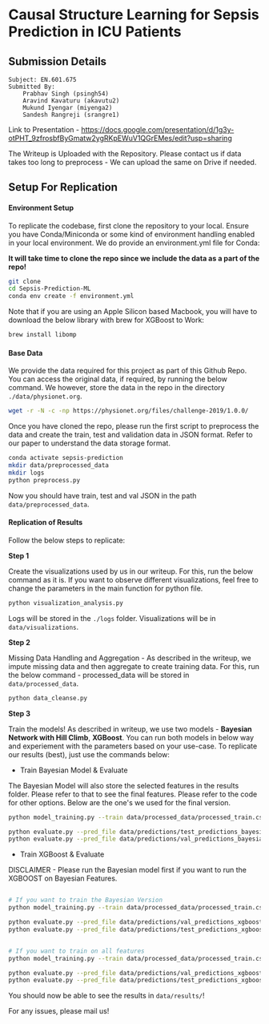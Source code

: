 # Causal Structure Learning for Sepsis Prediction in ICU Patients

## Submission Details

```
Subject: EN.601.675
Submitted By:
    Prabhav Singh (psingh54)
    Aravind Kavaturu (akavutu2)
    Mukund Iyengar (miyenga2)
    Sandesh Rangreji (srangre1)
```

Link to Presentation - https://docs.google.com/presentation/d/1g3y-otPHT_9zfrosbfByGmatw2ygRKpEWuV1QGrEMes/edit?usp=sharing

The Writeup is Uploaded with the Repository. Please contact us if data takes too long to preprocess - We can upload the same on Drive if needed.

## Setup For Replication

#### Environment Setup

To replicate the codebase, first clone the repository to your local. Ensure you have Conda/Miniconda or some kind of environment handling enabled in your local environment. We do provide an environment.yml file for Conda:

**It will take time to clone the repo since we include the data as a part of the repo!**

```bash
git clone 
cd Sepsis-Prediction-ML
conda env create -f environment.yml
```

Note that if you are using an Apple Silicon based Macbook, you will have to download the below library with brew for XGBoost to Work:

```bash
brew install libomp
```

#### Base Data

We provide the data required for this project as part of this Github Repo. You can access the original data, if required, by running the below command. We however, store the data in the repo in the directory ```./data/physionet.org```.

```bash
wget -r -N -c -np https://physionet.org/files/challenge-2019/1.0.0/
```

Once you have cloned the repo, please run the first script to preprocess the data and create the train, test and validation data in JSON format. Refer to our paper to understand the data storage format.

```bash
conda activate sepsis-prediction
mkdir data/preprocessed_data
mkdir logs
python preprocess.py
```

Now you should have train, test and val JSON in the path ```data/preprocessed_data```.

#### Replication of Results

Follow the below steps to replicate:

**Step 1**

Create the visualizations used by us in our writeup. For this, run the below command as it is. If you want to observe different visualizations, feel free to change the parameters in the main function for python file.

```bash
python visualization_analysis.py
```

Logs will be stored in the ```./logs``` folder. Visualizations will be in ```data/visualizations```.

**Step 2**

Missing Data Handling and Aggregation - As described in the writeup, we impute missing data and then aggregate to create training data. For this, run the below command - processed_data will be stored in ```data/processed_data```.

```bash
python data_cleanse.py
```

**Step 3**

Train the models! As described in writeup, we use two models - **Bayesian Network with Hill Climb**, **XGBoost**. You can run both models in below way and experiement with the parameters based on your use-case. To replicate our results (best), just use the commands below:

- Train Bayesian Model & Evaluate

The Bayesian Model will also store the selected features in the results folder. Please refer to that to see the final features. Please refer to the code for other options. Below are the one's we used for the final version.

```bash
python model_training.py --train data/processed_data/processed_train.csv --val data/processed_data/processed_val.csv --test data/processed_data/processed_test.csv --model bayesian --scoring_method "bicscore"

python evaluate.py --pred_file data/predictions/test_predictions_bayesian.csv --output_path data/results/test_evaluation_bayesian.txt
python evaluate.py --pred_file data/predictions/val_predictions_bayesian.csv --output_path data/results/val_evaluation_bayesian.txt
```

- Train XGBoost & Evaluate

DISCLAIMER - Please run the Bayesian model first if you want to run the XGBOOST on Bayesian Features.

```bash

# If you want to train the Bayesian Version
python model_training.py --train data/processed_data/processed_train.csv --val data/processed_data/processed_val.csv --test data/processed_data/processed_test.csv --model xgboost --gridcv True --use_graph_cols True

python evaluate.py --pred_file data/predictions/val_predictions_xgboost.csv --output_path data/results/val_evaluation_xgboost.txt
python evaluate.py --pred_file data/predictions/test_predictions_xgboost.csv --output_path data/results/test_evaluation_xgboost.txt
```

```bash

# If you want to train on all features
python model_training.py --train data/processed_data/processed_train.csv --val data/processed_data/processed_val.csv --test data/processed_data/processed_test.csv --model xgboost --gridcv True

python evaluate.py --pred_file data/predictions/val_predictions_xgboost.csv --output_path data/results/val_evaluation_xgboost.txt
python evaluate.py --pred_file data/predictions/test_predictions_xgboost.csv --output_path data/results/test_evaluation_xgboost.txt
```

You should now be able to see the results in ``` data/results/ ```!

For any issues, please mail us!